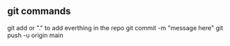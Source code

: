 ## git commands
git add <filename> or "." to add everthing in the repo
git commit -m "message here"
git push -u origin main